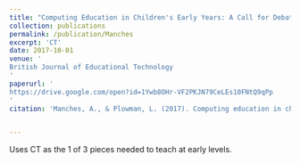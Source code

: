 ```yaml
---
title: "Computing Education in Children's Early Years: A Call for Debate"
collection: publications
permalink: /publication/Manches
excerpt: 'CT'
date: 2017-10-01
venue: '
British Journal of Educational Technology
'
paperurl: '
https://drive.google.com/open?id=1Ywb8OHr-VF2PKJN79CeLEs10FNtQ9qPp
'
citation: 'Manches, A., & Plowman, L. (2017). Computing education in children's early years: A call for debate. British Journal of Educational Technology, 48(1), 191-201.'


---
```


Uses CT as the 1 of 3 pieces needed to teach at early levels. 
